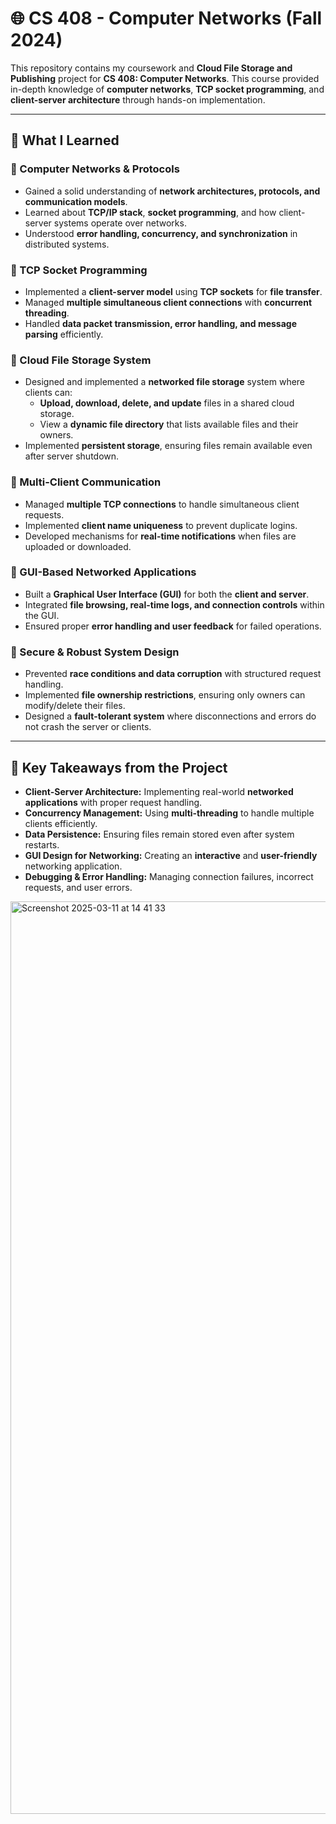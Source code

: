 # 🌐 CS 408 - Computer Networks (Fall 2024)

This repository contains my coursework and **Cloud File Storage and Publishing** project for **CS 408: Computer Networks**. This course provided in-depth knowledge of **computer networks**, **TCP socket programming**, and **client-server architecture** through hands-on implementation.

---

## 📌 What I Learned

### 🔹 Computer Networks & Protocols
- Gained a solid understanding of **network architectures, protocols, and communication models**.
- Learned about **TCP/IP stack**, **socket programming**, and how client-server systems operate over networks.
- Understood **error handling, concurrency, and synchronization** in distributed systems.

### 🔹 TCP Socket Programming
- Implemented a **client-server model** using **TCP sockets** for **file transfer**.
- Managed **multiple simultaneous client connections** with **concurrent threading**.
- Handled **data packet transmission, error handling, and message parsing** efficiently.

### 🔹 Cloud File Storage System
- Designed and implemented a **networked file storage** system where clients can:
  - **Upload, download, delete, and update** files in a shared cloud storage.
  - View a **dynamic file directory** that lists available files and their owners.
- Implemented **persistent storage**, ensuring files remain available even after server shutdown.

### 🔹 Multi-Client Communication
- Managed **multiple TCP connections** to handle simultaneous client requests.
- Implemented **client name uniqueness** to prevent duplicate logins.
- Developed mechanisms for **real-time notifications** when files are uploaded or downloaded.

### 🔹 GUI-Based Networked Applications
- Built a **Graphical User Interface (GUI)** for both the **client and server**.
- Integrated **file browsing, real-time logs, and connection controls** within the GUI.
- Ensured proper **error handling and user feedback** for failed operations.

### 🔹 Secure & Robust System Design
- Prevented **race conditions and data corruption** with structured request handling.
- Implemented **file ownership restrictions**, ensuring only owners can modify/delete their files.
- Designed a **fault-tolerant system** where disconnections and errors do not crash the server or clients.

---

## 📌 Key Takeaways from the Project
- **Client-Server Architecture:** Implementing real-world **networked applications** with proper request handling.
- **Concurrency Management:** Using **multi-threading** to handle multiple clients efficiently.
- **Data Persistence:** Ensuring files remain stored even after system restarts.
- **GUI Design for Networking:** Creating an **interactive** and **user-friendly** networking application.
- **Debugging & Error Handling:** Managing connection failures, incorrect requests, and user errors.

<img width="1460" alt="Screenshot 2025-03-11 at 14 41 33" src="https://github.com/user-attachments/assets/92d430b0-e3f2-4483-8126-6ebbbeb74361" />
